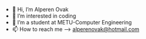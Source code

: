 - 👋 Hi, I’m Alperen Ovak
- 👀 I’m interested in coding
- 🌱 I’m a student at METU-Computer Engineering
- 📫 How to reach me --> alperenovak@hotmail.com

